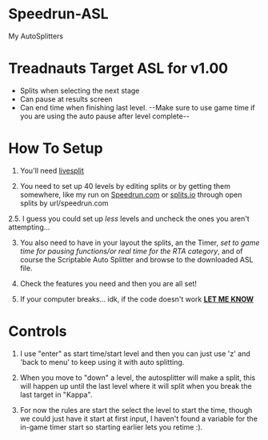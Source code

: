 # Speedrun-ASL
My AutoSplitters

# Treadnauts Target ASL for v1.00
+ Splits when selecting the next stage
+ Can pause at results screen
+ Can end time when finishing last level.
--Make sure to use game time if you are using the auto pause after level complete--

# How To Setup
1. You'll need [livesplit](http://livesplit.org/downloads/)

2. You need to set up 40 levels by editing splits or by getting them somewhere, like my run on [Speedrun.com](https://www.speedrun.com/Treadnauts/run/y438kvqz) or [splits.io](https://splits.io/35zt) through open splits by url/speedrun.com

2.5. I guess you could set up *less* levels and uncheck the ones you aren't attempting...

3. You also need to have in your layout the splits, an the Timer, *set to game time for pausing functions/or real time for the RTA category*, and of course the Scriptable Auto Splitter and browse to the downloaded ASL file.

4. Check the features you need and then you are all set! 

5. If your computer breaks... idk, if the code doesn't work **[LET ME KNOW](https://github.com/OSBooter/Speedrun-ASL/issues)**

# Controls
1. I use "enter" as start time/start level and then you can just use 'z' and 'back to menu' to keep using it with auto splitting.

2. When you move to "down" a level, the autosplitter will make a split, this will happen up until the last level where it will split when you break the last target in "Kappa".

3. For now the rules are start the select the level to start the time, though we could just have it start at first input, I haven't found a variable for the in-game timer start so starting earlier lets you retime :).
